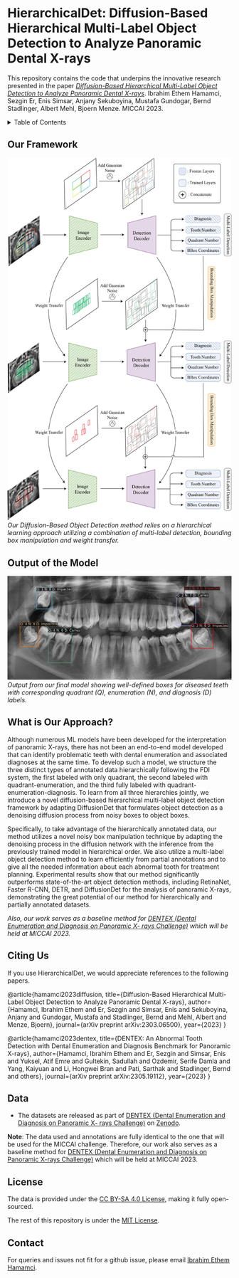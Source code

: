# HierarchicalDet: Diffusion-Based Hierarchical Multi-Label Object Detection to Analyze Panoramic Dental X-rays
This repository contains the code that underpins the innovative research presented in the paper *[Diffusion-Based Hierarchical Multi-Label Object Detection to Analyze Panoramic Dental X-rays](https://arxiv.org/abs/2303.06500)*. Ibrahim Ethem Hamamci, Sezgin Er, Enis Simsar, Anjany Sekuboyina, Mustafa Gundogar, Bernd Stadlinger, Albert Mehl, Bjoern Menze. MICCAI 2023.

<details><summary>Table of Contents</summary><p>
  
* [Our Framework](#Our-Framework)
* [Output of the Model](#Output-of-the-Model)
* [What is Our Approach?](#what-is-our-approach)
* [Citing Us](#citing-us)
* [Data](#data)
* [License](#license)
* [Contact](#contact)
  
</p></details><p></p>

## Our Framework
![Our method relies on a hierarchical learning approach utilizing a combi- nation of multi-label detection, bounding box manipulation, and weight transfer.](figures/flowchart.png)
*Our Diffusion-Based Object Detection method relies on a hierarchical learning approach utilizing a combination of multi-label detection, bounding box manipulation and weight transfer.*
## Output of the Model
![Output from our final model showing well-defined boxes for diseased teeth with corresponding quadrant (Q), enumeration (N), and diagnosis (D) labels., etc.](figures/output.png)
*Output from our final model showing well-defined boxes for diseased teeth with corresponding quadrant (Q), enumeration (N), and diagnosis (D) labels.*

## What is Our Approach?
Although numerous ML models have been developed for the interpretation of panoramic X-rays, there has not been an end-to-end model developed that can identify problematic teeth with dental enumeration and associated diagnoses at the same time. To develop such a model, we structure the three distinct types of annotated data hierarchically following the FDI system, the first labeled with only quadrant, the second labeled with quadrant-enumeration, and the third fully labeled with quadrant-enumeration-diagnosis. To learn from all three hierarchies jointly, we introduce a novel diffusion-based hierarchical multi-label object detection framework by adapting DiffusionDet that formulates object detection as a denoising diffusion process from noisy boxes to object boxes.

Specifically, to take advantage of the hierarchically annotated data, our method utilizes a novel noisy box manipulation technique by adapting the denoising process in the diffusion network with the inference from the previously trained model in hierarchical order. We also utilize a multi-label object detection method to learn efficiently from partial annotations and to give all the needed information about each abnormal tooth for treatment planning. Experimental results show that our method significantly outperforms state-of-the-art object detection methods, including RetinaNet, Faster R-CNN, DETR, and DiffusionDet for the analysis of panoramic X-rays, demonstrating the great potential of our method for hierarchically and partially annotated datasets.

*Also, our work serves as a baseline method for [DENTEX (Dental Enumeration and Diagnosis on Panoramic X- rays Challenge)](https://dentex.grand-challenge.org/) which will be held at MICCAI 2023.*

## Citing Us

If you use HierarchicalDet, we would appreciate references to the following papers. 

@article{hamamci2023diffusion,
  title={Diffusion-Based Hierarchical Multi-Label Object Detection to Analyze Panoramic Dental X-rays},
  author={Hamamci, Ibrahim Ethem and Er, Sezgin and Simsar, Enis and Sekuboyina, Anjany and Gundogar, Mustafa and Stadlinger, Bernd and Mehl, Albert and Menze, Bjoern},
  journal={arXiv preprint arXiv:2303.06500},
  year={2023}
}

@article{hamamci2023dentex,
  title={DENTEX: An Abnormal Tooth Detection with Dental Enumeration and Diagnosis Benchmark for Panoramic X-rays},
  author={Hamamci, Ibrahim Ethem and Er, Sezgin and Simsar, Enis and Yuksel, Atif Emre and Gultekin, Sadullah and Ozdemir, Serife Damla and Yang, Kaiyuan and Li, Hongwei Bran and Pati, Sarthak and Stadlinger, Bernd and others},
  journal={arXiv preprint arXiv:2305.19112},
  year={2023}
}


## Data

* The datasets are released  as part of [DENTEX (Dental Enumeration and Diagnosis on Panoramic X- rays Challenge)](https://dentex.grand-challenge.org/) on [Zenodo](https://zenodo.org/record/7812323). 

**Note**: The data used and annotations are fully identical to the one that will be used for the MICCAI challenge. Therefore, our work also serves as a baseline method for [DENTEX (Dental Enumeration and Diagnosis on Panoramic X-rays Challenge)](https://dentex.grand-challenge.org/) which will be held at MICCAI 2023.

## License
The data is provided under the [CC BY-SA 4.0 License](https://creativecommons.org/licenses/by-sa/4.0/), making it fully open-sourced.

The rest of this repository is under the [MIT License](https://choosealicense.com/licenses/mit/).


## Contact
For queries and issues not fit for a github issue, please email [Ibrahim Ethem Hamamci](mailto:ibrahim.hamamci@uzh.ch).


